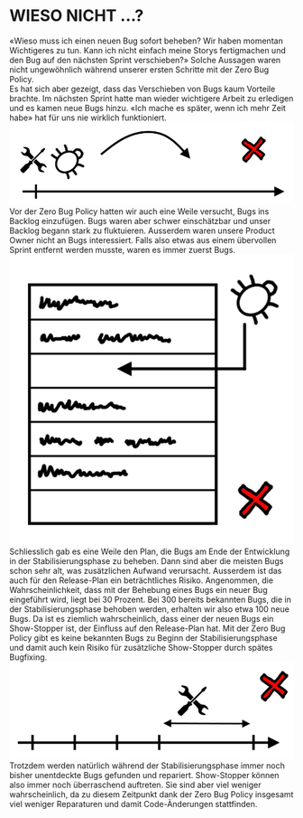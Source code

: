 ﻿# WIESO NICHT ...?
«Wieso muss ich einen neuen Bug sofort beheben? Wir haben momentan Wichtigeres zu tun. Kann ich nicht  einfach meine Storys fertigmachen und den Bug auf den nächsten Sprint verschieben?» Solche Aussagen  waren nicht ungewöhnlich während unserer ersten Schritte mit der Zero Bug Policy.  
Es hat sich aber gezeigt, dass das Verschieben von Bugs kaum Vorteile brachte. Im nächsten Sprint hatte man wieder wichtigere Arbeit zu erledigen und es kamen neue Bugs hinzu. «Ich mache es später, wenn ich mehr Zeit habe» hat für uns nie wirklich funktioniert.
![Text](images/image19.jpg)
Vor der Zero Bug Policy hatten wir auch eine Weile versucht, Bugs  ins Backlog einzufügen. Bugs waren aber schwer einschätzbar  und unser Backlog begann stark zu fluktuieren. Ausserdem waren  unsere Product Owner nicht an Bugs interessiert. Falls also etwas  aus einem übervollen Sprint entfernt werden musste, waren es  immer zuerst Bugs. 
![Text](images/image20.jpg)
Schliesslich gab es eine Weile den Plan, die Bugs am Ende der Entwicklung in der Stabilisierungsphase zu  beheben. Dann sind aber die meisten Bugs schon sehr alt, was zusätzlichen Aufwand verursacht. Ausserdem  ist das auch für den Release-Plan ein beträchtliches Risiko. Angenommen, die Wahrscheinlichkeit, dass  mit der Behebung eines Bugs ein neuer Bug eingeführt wird, liegt bei 30 Prozent. Bei 300 bereits  bekannten Bugs, die in der Stabilisierungsphase behoben werden, erhalten wir also etwa 100 neue  Bugs. Da ist es ziemlich wahrscheinlich, dass einer der neuen Bugs ein Show-Stopper ist, der Einfluss auf  den Release-Plan hat. 
Mit der Zero Bug Policy gibt es keine bekannten Bugs zu Beginn der Stabilisierungsphase und damit auch kein Risiko für zusätzliche Show-Stopper durch spätes Bugfixing.
![Text](images/image21.jpg)
Trotzdem werden natürlich während der Stabilisierungsphase immer noch bisher unentdeckte Bugs gefunden  und repariert. Show-Stopper können also immer noch überraschend auftreten. Sie sind aber viel weniger  wahrscheinlich, da zu diesem Zeitpunkt dank der Zero Bug Policy insgesamt viel weniger Reparaturen und  damit Code-Änderungen stattfinden.